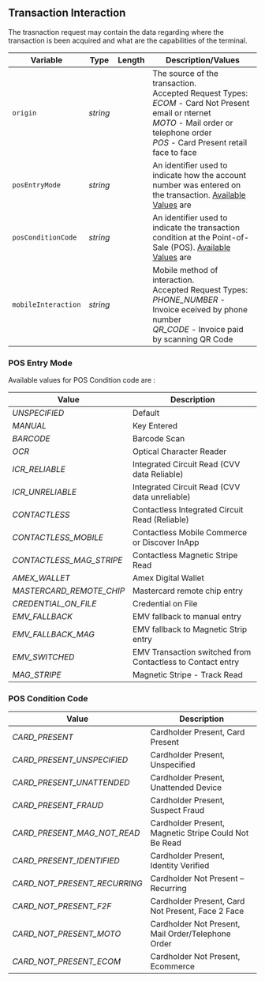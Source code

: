## Transaction Interaction

The trasnaction request may contain the data regarding where the transaction is been acquired and what are the capabilities of the terminal.

| Variable | Type | Length | Description/Values |
| -------- | -- | ------------ | ------------------ |
| `origin` | *string* |  | The source of the transaction.</br>Accepted Request Types:</br>*ECOM* - Card Not Present email or nternet</br>*MOTO* - Mail order or telephone order</br>*POS* - Card Present retail face to face |
| `posEntryMode` | *string* |  | An identifier used to indicate how the account number was entered on the transaction. [Available Values](#pos-entry-mode) are |
| `posConditionCode` | *string* |  | An identifier used to indicate the transaction condition at the Point-of-Sale (POS). [Available Values](#pos-condition-code) are|
| `mobileInteraction` | *string* |  | Mobile method of interaction.</br>Accepted Request Types:</br>*PHONE_NUMBER* - Invoice eceived by phone number</br>*QR_CODE* - Invoice paid by scanning QR Code|


### POS Entry Mode

Available values for POS Condition code are :

| Value | Description |
|-------|-------------|
| *UNSPECIFIED* | Default |
| *MANUAL* | Key Entered |
| *BARCODE* | Barcode Scan |
| *OCR* | Optical Character Reader |
| *ICR_RELIABLE* | Integrated Circuit Read (CVV data Reliable) |
| *ICR_UNRELIABLE* | Integrated Circuit Read (CVV data unreliable) |
| *CONTACTLESS* | Contactless Integrated Circuit Read (Reliable) |
| *CONTACTLESS_MOBILE* | Contactless Mobile Commerce or Discover InApp |
| *CONTACTLESS_MAG_STRIPE* | Contactless Magnetic Stripe Read |
| *AMEX_WALLET* | Amex Digital Wallet |
| *MASTERCARD_REMOTE_CHIP* | Mastercard remote chip entry |
| *CREDENTIAL_ON_FILE* | Credential on File |
| *EMV_FALLBACK* | EMV fallback to manual entry |
| *EMV_FALLBACK_MAG* | EMV fallback to Magnetic Strip entry |
| *EMV_SWITCHED* | EMV Transaction switched from Contactless to Contact entry |
| *MAG_STRIPE* | Magnetic Stripe - Track Read |


### POS Condition Code

| Value | Description |
|-------|-------------|
| *CARD_PRESENT* | Cardholder Present, Card Present |
| *CARD_PRESENT_UNSPECIFIED* | Cardholder Present, Unspecified |
| *CARD_PRESENT_UNATTENDED* | Cardholder Present, Unattended Device |
| *CARD_PRESENT_FRAUD* | Cardholder Present, Suspect Fraud |
| *CARD_PRESENT_MAG_NOT_READ* | Cardholder Present, Magnetic Stripe Could Not Be Read |
| *CARD_PRESENT_IDENTIFIED* | Cardholder Present, Identity Verified |
| *CARD_NOT_PRESENT_RECURRING* | Cardholder Not Present – Recurring |
| *CARD_NOT_PRESENT_F2F* | Cardholder Present, Card Not Present, Face 2 Face |
| *CARD_NOT_PRESENT_MOTO* | Cardholder Not Present, Mail Order/Telephone Order |
| *CARD_NOT_PRESENT_ECOM* | Cardholder Not Present, Ecommerce |



